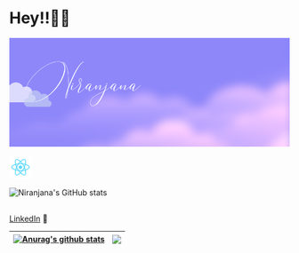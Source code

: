# Hey!!👋🏾
![image](https://github.com/Niranjana123-art/Niranjana/blob/main/Niranjana.png)

<code><img height="40" alt="react" src="https://raw.githubusercontent.com/github/explore/80688e429a7d4ef2fca1e82350fe8e3517d3494d/topics/react/react.png "></code>

![Niranjana's GitHub stats](https://github-readme-stats.vercel.app/api?username=Niranjana123-art&show_icons=true&theme=react)
##
<a href="https://www.linkedin.com/in/monicampowell/">LinkedIn</a> 💼


| <a href="https://github.com/Niranjana123/github-readme-stats"><img align="center" src="https://github-readme-stats.vercel.app/api?username=Niranjana123&show_icons=true&include_all_commits=true&theme=buefy&hide_border=true" alt="Anurag's github stats" /></a> | <a href="https://github.com/Niranjana123/github-readme-stats"><img align="center" src="https://github-readme-stats.vercel.app/api/top-langs/?username=Niranjana123&layout=compact&theme=buefy&hide_border=true" /></a> |
| ------------- | ------------- |

